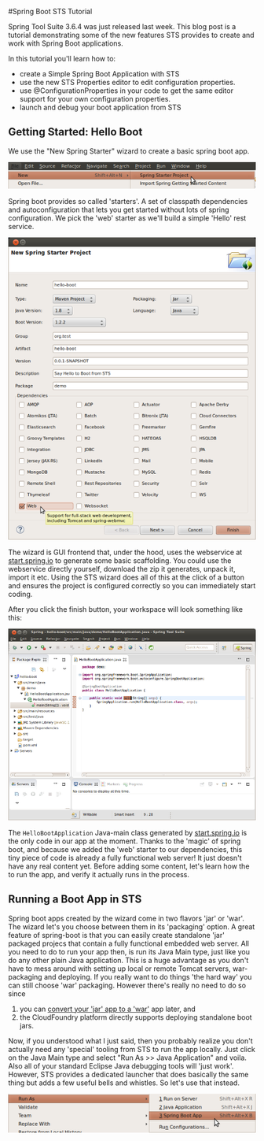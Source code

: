 #Spring Boot STS Tutorial

Spring Tool Suite 3.6.4 was just released last week. This blog post is a tutorial demonstrating some of the new features STS provides to create and work with Spring Boot applications.

In this tutorial you'll learn how to:

   - create a Simple Spring Boot Application with STS
   - use the new STS Properties editor to edit configuration properties.
   - use @ConfigurationProperties in your code to get the same editor support for your own configuration properties.
   - launch and debug your boot application from STS   

## Getting Started: Hello Boot

We use the "New Spring Starter" wizard to create a basic spring boot app. 

![menu-new-starter]

Spring boot provides so called 'starters'. A set of classpath dependencies and autoconfiguration that lets you get started without lots of spring configuration. We pick the 'web' starter as we'll build a simple 'Hello' rest service.

![new-starter-wizard]

The wizard is GUI frontend that, under the hood, uses the webservice at [start.spring.io] to generate some basic scaffolding. You could use the webservice directly yourself, download the zip it generates, unpack it, import it etc. Using the STS wizard does all of this at the click of a button and ensures the project is configured correctly so you can immediately start coding. 

After you click the finish button, your workspace will look something like this:

![workspace-ready]

The `HelloBootApplication` Java-main class generated by [start.spring.io] is the only code in our app at the moment. Thanks to the 'magic' of spring boot, and because we added the 'web' starter to our dependencies, this tiny piece of code is already a fully functional web server! It just doesn't have any real content yet. Before adding some content, let's learn how the to run the app, and verify it actually runs in the process.

## Running a Boot App in STS

Spring boot apps created by the wizard come in two flavors 'jar' or 'war'. The wizard let's you choose between them in its 'packaging' option. A great feature of spring-boot is that you can easily create standalone 'jar' packaged projecs that contain a fully functional embedded web server. All you need to do to run your app then, is run its Java Main type, just like you do any other plain Java application. This is a huge advantage as you don't have to mess around with setting up local or remote Tomcat servers, war-packaging and deploying. If you really want to do things 'the hard way' you can still choose 'war' packaging. However there's really no need to do so since 

 1. you can [convert your 'jar' app to a 'war'][convert-jar-to-war] app later, and 
 2. the CloudFoundry platform directly supports deploying standalone boot jars.

Now, if you understood what I just said, then you probably realize you don't actually need any 'special' tooling from STS to run the app locally. Just click on the Java Main type and select "Run As >> Java Application" and voila. Also all of your standard Eclipse Java debugging tools will 'just work'. 
However, STS provides a dedicated launcher that does basically the same thing but adds a few useful bells and whistles. So let's use that instead.

![run-as-boot] 

[menu-new-starter]:https://raw.githubusercontent.com/kdvolder/spring-blog-2015-03/master/img/menu-new-spring-starter.png
[new-starter-wizard]:https://raw.githubusercontent.com/kdvolder/spring-blog-2015-03/master/img/new-starter-wizard.png
[workspace-ready]:https://raw.githubusercontent.com/kdvolder/spring-blog-2015-03/master/img/workspace-ready.png
[run-as-boot]:https://raw.githubusercontent.com/kdvolder/spring-blog-2015-03/master/img/run-as-boot.png


[convert-jar-to-war]:https://spring.io/guides/gs/convert-jar-to-war/
[start.spring.io]:http://start.spring.io
